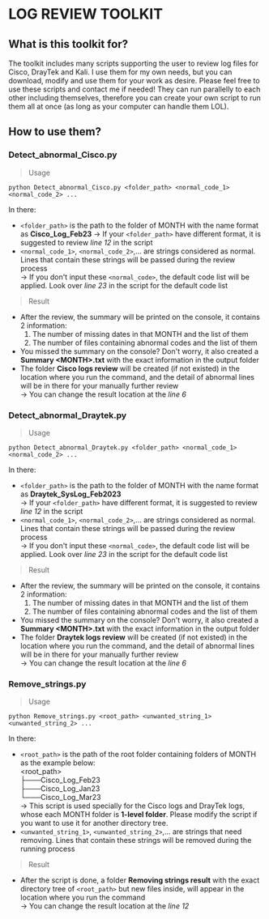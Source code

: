 # LOG REVIEW TOOLKIT

## What is this toolkit for?

The toolkit includes many scripts supporting the user to review log files for Cisco, DrayTek and Kali. I use them for my own needs, but you can download, modify and use them for your work as desire. Please feel free to use these scripts and contact me if needed!
They can run parallelly to each other including themselves, therefore you can create your own script to run them all at once (as long as your computer can handle them LOL).

## How to use them?

### Detect_abnormal_Cisco.py

> Usage

`python Detect_abnormal_Cisco.py <folder_path> <normal_code_1> <normal_code_2> ...`

In there:
- `<folder_path>` is the path to the folder of MONTH with the name format as **Cisco_Log_Feb23**
-> If your `<folder_path>` have different format, it is suggested to review *line 12* in the script
- `<normal_code_1>`, `<normal_code_2>`,... are strings considered as normal. Lines that contain these strings will be passed during the review process<br>
-> If you don't input these `<normal_code>`, the default code list will be applied. Look over *line 23* in the script for the default code list

> Result

- After the review, the summary will be printed on the console, it contains 2 information:
    1. The number of missing dates in that MONTH and the list of them
    2. The number of files containing abnormal codes and the list of them
- You missed the summary on the console? Don't worry, it also created a **Summary \<MONTH\>.txt** with the exact information in the output folder
- The folder **Cisco logs review** will be created (if not existed) in the location where you run the command, and the detail of abnormal lines will be in there for your manually further review<br>
-> You can change the result location at the *line 6*

### Detect_abnormal_Draytek.py

> Usage

`python Detect_abnormal_Draytek.py <folder_path> <normal_code_1> <normal_code_2> ...`

In there:
- `<folder_path>` is the path to the folder of MONTH with the name format as **Draytek_SysLog_Feb2023**<br>
-> If your `<folder_path>` have different format, it is suggested to review *line 12* in the script
- `<normal_code_1>`, `<normal_code_2>`,... are strings considered as normal. Lines that contain these strings will be passed during the review process<br>
-> If you don't input these `<normal_code>`, the default code list will be applied. Look over *line 23* in the script for the default code list

> Result

- After the review, the summary will be printed on the console, it contains 2 information:
    1. The number of missing dates in that MONTH and the list of them
    2. The number of files containing abnormal codes and the list of them
- You missed the summary on the console? Don't worry, it also created a **Summary \<MONTH\>.txt** with the exact information in the output folder
- The folder **Draytek logs review** will be created (if not existed) in the location where you run the command, and the detail of abnormal lines will be in there for your manually further review<br>
-> You can change the result location at the *line 6*

### Remove_strings.py

> Usage

`python Remove_strings.py <root_path> <unwanted_string_1> <unwanted_string_2> ...`

In there:
- `<root_path>` is the path of the root folder containing folders of MONTH as the example below:<br>
    \<root_path\><br>
    ├───Cisco_Log_Feb23<br>
    ├───Cisco_Log_Jan23<br>
    └───Cisco_Log_Mar23<br>
-> This script is used specially for the Cisco logs and DrayTek logs, whose each MONTH folder is **1-level folder**. Please modify the script if you want to use it for another directory tree.
- `<unwanted_string_1>`, `<unwanted_string_2>`,... are strings that need removing. Lines that contain these strings will be removed during the running process

> Result

- After the script is done, a folder **Removing strings result** with the exact directory tree of `<root_path>` but new files inside, will appear in the location where you run the command<br>
-> You can change the result location at the *line 12*


